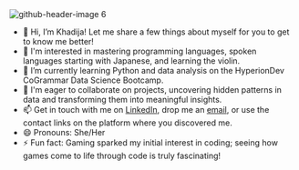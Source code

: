 <img src="https://github.com/KDMANA/KDMANA/assets/151743626/90a713a4-78ab-4273-b1f8-b2879aa52189" alt="github-header-image 6">

- 👋 Hi, I’m Khadija! Let me share a few things about myself for you to get to know me better!
- 👀 I'm interested in mastering programming languages, spoken languages starting with Japanese, and learning the violin.
- 🌱 I’m currently learning Python and data analysis on the HyperionDev CoGrammar Data Science Bootcamp.
- 💞️ I'm eager to collaborate on projects, uncovering hidden patterns in data and transforming them into meaningful insights.
- 📫 Get in touch with me on [LinkedIn](https://www.linkedin.com/in/khadijaanam/), drop me an [email](mailto:khadijaanam1@gmail.com), or use the contact links on the platform where you discovered me.
- 😄 Pronouns: She/Her
- ⚡ Fun fact: Gaming sparked my initial interest in coding; seeing how games come to life through code is truly fascinating!

<!---
KDMANA/KDMANA is a ✨ special ✨ repository because its `README.md` (this file) appears on your GitHub profile.
You can click the Preview link to take a look at your changes.
--->
